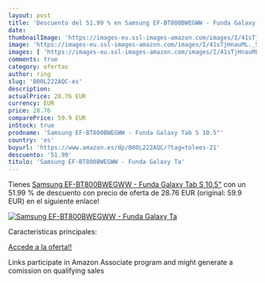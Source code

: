 ```yaml
---
layout: post
title: 'Descuento del 51.99 % en Samsung EF-BT800BWEGWW - Funda Galaxy Ta'
date: 
thumbnailImage: 'https://images-eu.ssl-images-amazon.com/images/I/41sTjHnauML._SL200_.jpg'
image: 'https://images-eu.ssl-images-amazon.com/images/I/41sTjHnauML._SL200_.jpg'
images: [ 'https://images-eu.ssl-images-amazon.com/images/I/41sTjHnauML._SL200_.jpg' ]
comments: true
category: ofertas
author: ring
slug: 'B00L222AQC-es'
description:
actualPrice: 28.76 EUR
currency: EUR
price: 28.76
comparePrice: 59.9 EUR
inStock: true
prodname: 'Samsung EF-BT800BWEGWW - Funda Galaxy Tab S 10.5"'
country: 'es'
buyurl: 'https://www.amazon.es/dp/B00L222AQC/?tag=tolees-21'
descuento: '51.99'
titulo: 'Samsung EF-BT800BWEGWW - Funda Galaxy Ta'
---
```


Tienes [Samsung EF-BT800BWEGWW - Funda Galaxy Tab S 10.5"](https://www.amazon.es/dp/B00L222AQC/?tag=tolees-21) con un 51.99 % de descuento con precio de oferta de 28.76 EUR (original: 59.9 EUR) en el siguiente enlace!

[![Samsung EF-BT800BWEGWW - Funda Galaxy Ta](https://images-eu.ssl-images-amazon.com/images/I/41sTjHnauML._SL200_.jpg)](https://www.amazon.es/dp/B00L222AQC/?tag=tolees-21)

Características principales:


[Accede a la oferta!!](https://www.amazon.es/dp/B00L222AQC/?tag=tolees-21)

Links participate in Amazon Associate program and might generate a comission on qualifying sales


